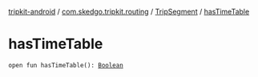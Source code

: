 [tripkit-android](../../index.md) / [com.skedgo.tripkit.routing](../index.md) / [TripSegment](index.md) / [hasTimeTable](./has-time-table.md)

# hasTimeTable

`open fun hasTimeTable(): `[`Boolean`](https://kotlinlang.org/api/latest/jvm/stdlib/kotlin/-boolean/index.html)